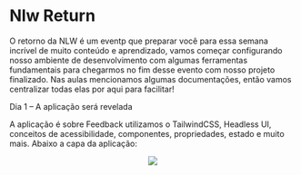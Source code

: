 
# Nlw Return

 O retorno da NLW é um eventp que  preparar você para essa semana incrível de muito conteúdo e aprendizado, vamos começar configurando nosso ambiente de desenvolvimento com algumas ferramentas fundamentais para chegarmos no fim desse evento com nosso projeto finalizado. Nas aulas mencionamos algumas documentações, então vamos centralizar todas elas por aqui para facilitar!

Dia  1 – A aplicação será revelada

 A aplicação é sobre Feedback utilizamos o TailwindCSS, Headless UI, conceitos de acessibilidade, componentes, propriedades, estado e muito mais. Abaixo a capa da aplicação:
 
 <div align="center">
 <img src="https://github.com/rubensfranklin/Nlw-Return/blob/main/src/img/Captura%20de%20Tela%20(90).png">
 </div>
